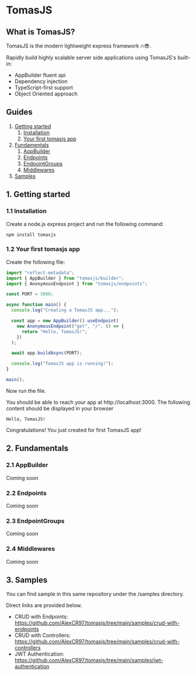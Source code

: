 # TomasJS

## What is TomasJS?

TomasJS is the modern lightweight express framework 🔥😎.

Rapidly build highly scalable server side applications using TomasJS's built-in:

- AppBuilder fluent api
- Dependency injection
- TypeScript-first support
- Object Oriented approach

## Guides

1. [Getting started](#1-getting-started)
   1. [Installation](#11-installation)
   2. [Your first tomasjs app](#12-your-first-tomasjs-app)
2. [Fundamentals](#2-fundamentals)
   1. [AppBuilder](#21-appbuilder)
   2. [Endpoints](#22-endpoints)
   3. [EndpointGroups](#23-endpointgroups)
   4. [Middlewares](#24-middlewares)
3. [Samples](#3-samples)

## 1. Getting started

### 1.1 Installation

Create a node.js express project and run the following command:

```
npm install tomasjs
```

### 1.2 Your first tomasjs app

Create the following file:

```typescript
import "reflect-metadata";
import { AppBuilder } from "tomasjs/builder";
import { AnonymousEndpoint } from "tomasjs/endpoints";

const PORT = 3000;

async function main() {
  console.log("Creating a TomasJS app...");

  const app = new AppBuilder().useEndpoint(
    new AnonymousEndpoint("get", "/", () => {
      return "Hello, TomasJS!";
    })
  );

  await app.buildAsync(PORT);

  console.log("TomasJS app is running!");
}

main();
```

Now run the file.

You should be able to reach your app at http://localhost:3000. The following content should be displayed in your browser

```
Hello, TomasJS!
```

Congratulations! You just created for first TomasJS app!

## 2. Fundamentals

### 2.1 AppBuilder

Coming soon

### 2.2 Endpoints

Coming soon

### 2.3 EndpointGroups

Coming soon

### 2.4 Middlewares

Coming soon

## 3. Samples

You can find sample in this same repository under the /samples directory.

Direct links are provided below.

- CRUD with Endpoints: https://github.com/AlexCR97/tomasjs/tree/main/samples/crud-with-endpoints
- CRUD with Controllers: https://github.com/AlexCR97/tomasjs/tree/main/samples/crud-with-controllers
- JWT Authentication: https://github.com/AlexCR97/tomasjs/tree/main/samples/jwt-authentication

